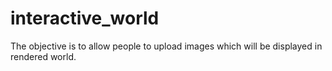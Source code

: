# interactive_world
The objective is to allow people to upload images which will be displayed in rendered world. 
